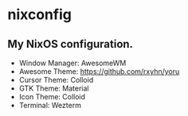 # nixconfig

## My NixOS configuration.
  - Window Manager: AwesomeWM
  - Awesome Theme: https://github.com/rxyhn/yoru
  - Cursor Theme: Colloid
  - GTK Theme: Material
  - Icon Theme: Colloid
  - Terminal: Wezterm
